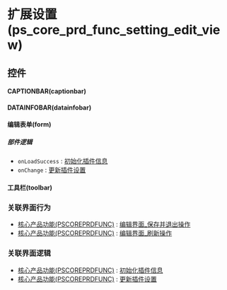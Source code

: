 # 扩展设置(ps_core_prd_func_setting_edit_view)  <!-- {docsify-ignore-all} -->



## 控件
#### CAPTIONBAR(captionbar)
#### DATAINFOBAR(datainfobar)
#### 编辑表单(form)

##### 部件逻辑
* `onLoadSuccess` : [初始化插件信息](module/extension/PSCorePrdFunc/uilogic/init_plugin_info)
* `onChange` : [更新插件设置](module/extension/PSCorePrdFunc/uilogic/update_plugin_setting)
#### 工具栏(toolbar)


### 关联界面行为
  * [核心产品功能(PSCOREPRDFUNC)](module/extension/PSCorePrdFunc) : [编辑界面_保存并退出操作](module/extension/PSCorePrdFunc#界面行为)
  * [核心产品功能(PSCOREPRDFUNC)](module/extension/PSCorePrdFunc) : [编辑界面_刷新操作](module/extension/PSCorePrdFunc#界面行为)

### 关联界面逻辑
  * [核心产品功能(PSCOREPRDFUNC)](module/extension/PSCorePrdFunc) : [初始化插件信息](module/extension/PSCorePrdFunc/uilogic/init_plugin_info)
  * [核心产品功能(PSCOREPRDFUNC)](module/extension/PSCorePrdFunc) : [更新插件设置](module/extension/PSCorePrdFunc/uilogic/update_plugin_setting)

<script>
 const { createApp } = Vue
  createApp({
    data() {
      return {

      }
    }
  }).use(ElementPlus).mount('#app')
</script>
